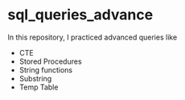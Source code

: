 # sql_queries_advance
In this repository, I practiced advanced queries like 
<ul>
<li>CTE</li> 
<li>Stored Procedures</li> 
<li>String functions</li> 
<li>Substring</li> 
<li>Temp Table</li>
</ul>
